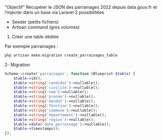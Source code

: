 "Objectif"
Récupérer le JSON des parrainages 2022 depuis data.gouv.fr et l’injecter dans un base via Laravel
2 possibilitées 
- Seeder (petits fichiers) 
- Artisan command (gros volumes)

1. Créer une table dédiée

Par exemple parrainages :
```php
php artisan make:migration create_parrainages_table
```

2- Migration
```php
Schema::create('parrainages', function (Blueprint $table) {
    $table->id();
    $table->string('candidat')->nullable();
    $table->string('civilite')->nullable();
    $table->string('nom')->nullable();
    $table->string('prenom')->nullable();
    $table->string('mandat')->nullable();
    $table->string('fonction')->nullable();
    $table->string('commune')->nullable();
    $table->string('departement')->nullable();
    $table->string('region')->nullable();
    $table->date('date_parrainage')->nullable();
    $table->timestamps();
});

```
